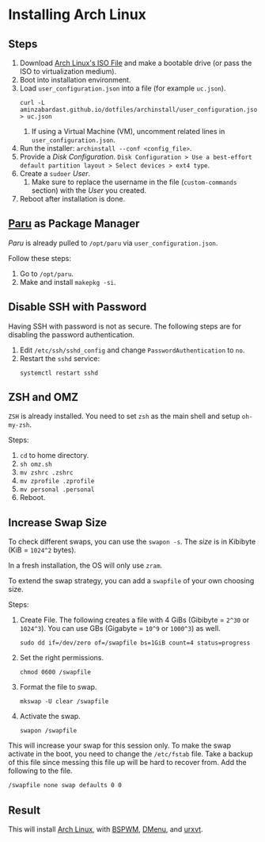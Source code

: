 # Installing Arch Linux

## Steps

1. Download [Arch Linux's ISO File](https://archlinux.org/download/) and make a bootable drive (or pass the ISO to virtualization medium).
2. Boot into installation environment.
3. Load `user_configuration.json` into a file (for example `uc.json`).
    ```shell
    curl -L aminzabardast.github.io/dotfiles/archinstall/user_configuration.json > uc.json
    ```
    1. If using a Virtual Machine (VM), uncomment related lines in `user_configuration.json`.
4. Run the installer: `archinstall --conf <config_file>`.
5. Provide a *Disk Configuration*. `Disk Configuration > Use a best-effort default partition layout > Select devices > ext4 type`.
6. Create a `sudoer` *User*.
    1. Make sure to replace the username in the file (`custom-commands` section) with the *User* you created.
7. Reboot after installation is done.

## [Paru](https://github.com/Morganamilo/paru) as Package Manager

*Paru* is already pulled to `/opt/paru` via `user_configuration.json`.

Follow these steps:
1. Go to `/opt/paru`.
2. Make and install `makepkg -si`.

## Disable SSH with Password

Having SSH with password is not as secure. The following steps are for disabling the password authentication.

1. Edit `/etc/ssh/sshd_config` and change `PasswordAuthentication` to `no`.
2. Restart the `sshd` service:
    ```shell
    systemctl restart sshd
    ``` 

## ZSH and OMZ

`ZSH` is already installed. You need to set `zsh` as the main shell and setup `oh-my-zsh`.

Steps:
1. `cd` to home directory.
2. `sh omz.sh`
4. `mv zshrc .zshrc`
5. `mv zprofile .zprofile`
6. `mv personal .personal`
7. Reboot.

## Increase Swap Size

To check different swaps, you can use the `swapon -s`. The _size_ is in Kibibyte (KiB = `1024^2` bytes).

In a fresh installation, the OS will only use `zram`.

To extend the swap strategy, you can add a `swapfile` of your own choosing size.

Steps:
1. Create File. The following creates a file with 4 GiBs (Gibibyte = `2^30` or `1024^3`). You can use GBs (Gigabyte = `10^9` or `1000^3`) as well. 
    ```shell
    sudo dd if=/dev/zero of=/swapfile bs=1GiB count=4 status=progress
    ```
2. Set the right permissions.
    ```shell
    chmod 0600 /swapfile
    ```
3. Format the file to swap.
    ```shell
    mkswap -U clear /swapfile
    ```
4. Activate the swap.
    ```shell
    swapon /swapfile
    ```

This will increase your swap for this session only. To make the swap activate in the boot, you need to change the `/etc/fstab` file. Take a backup of this file since messing this file up will be hard to recover from. Add the following to the file.
```txt 
/swapfile none swap defaults 0 0
```

## Result

This will install [Arch Linux](https://archlinux.org/), with [BSPWM](https://wiki.archlinux.org/title/bspwm), [DMenu](https://wiki.archlinux.org/title/dmenu), and [urxvt](https://wiki.archlinux.org/title/rxvt-unicode).
